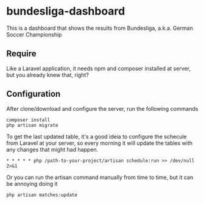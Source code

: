 # bundesliga-dashboard
This is a dashboard that shows the results from Bundesliga, a.k.a. German Soccer Championship

## Require
Like a Laravel application, it needs npm and composer installed at server, but you already knew that, right? 

## Configuration
After clone/download and configure the server, run the following commands
```
composer install
php artisan migrate
```

To get the last updated table, it's a good ideia to configure the schecule from Laravel at your server, so every morning it will update the tables with any changes that might had happen.
```
* * * * * php /path-to-your-project/artisan schedule:run >> /dev/null 2>&1
```

Or you can run the artisan command manually from time to time, but it can be annoying doing it
```
php artisan matches:update
```